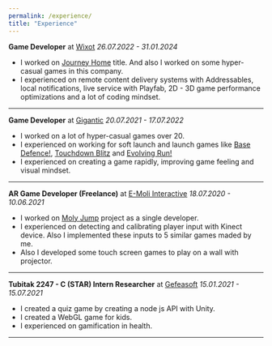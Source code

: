 ```yaml
---
permalink: /experience/
title: "Experience"
---
```


**Game Developer** at [Wixot](https://www.linkedin.com/company/wixot/)
*26.07.2022 - 31.01.2024*
 - I worked on [Journey Home](https://apps.apple.com/tr/app/journey-home-merge-stories/id1635526159) title. And also I worked on some hyper-casual games in this company.
 - I experienced on remote content delivery systems with Addressables, local notifications, live service with Playfab, 2D - 3D game performance optimizations and a lot of coding mindset.

---

**Game Developer** at [Gigantic](https://www.linkedin.com/company/giganticgames/)
*20.07.2021 - 17.07.2022*

 - I worked on a lot of hyper-casual games over 20. 
 - I experienced on working for soft launch and launch games like [Base Defence!](https://apps.apple.com/tr/app/base-defense/id1628006501), [Touchdown Blitz](https://apps.apple.com/us/app/touchdown-blitz/id1584308863) and [Evolving Run!](https://apps.apple.com/lt/app/evolving-run/id1589089984)
 - I experienced on creating a game rapidly, improving game feeling and visual mindset.

---

**AR Game Developer (Freelance)** at [E-Moli Interactive](https://e-moli.com)
*18.07.2020 - 10.06.2021*

 - I worked on [Moly Jump](https://www.antalyapark.com.tr/en/product/36/moly-jump) project as a single developer.
 - I experienced on detecting and calibrating player input with Kinect device. Also I implemented these inputs to 5 similar games maded by me.
 - Also I developed some touch screen games to play on a wall with projector.

---

**Tubitak 2247 - C (STAR) Intern Researcher** at [Gefeasoft](https://gefeasoft.com)
*15.01.2021 - 15.07.2021*

 - I created a quiz game by creating a node js API with Unity.
 - I created a WebGL game for kids.
- I experienced on gamification in health.

 ---
